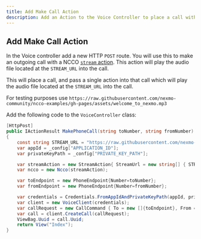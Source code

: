 ```yaml
---
title: Add Make Call Action
description: Add an Action to the Voice Controller to place a call with streamed audio
---
```


## Add Make Call Action

In the Voice controller add a new HTTP `POST` route. You will use this to make an outgoing call with a NCCO [`stream` action](/voice/voice-api/ncco-reference#stream). This action will play the audio file located at the `STREAM_URL` into the call.

This will place a call, and pass a single action into that call which will play the audio file located at the `STREAM_URL` into the call.

For testing purposes use `https://raw.githubusercontent.com/nexmo-community/ncco-examples/gh-pages/assets/welcome_to_nexmo.mp3`

Add the following code to the `VoiceController` class:

```csharp
[HttpPost]
public IActionResult MakePhoneCall(string toNumber, string fromNumber)
{
    const string STREAM_URL = "https://raw.githubusercontent.com/nexmo-community/ncco-examples/gh-pages/assets/welcome_to_nexmo.mp3";
    var appId = _config["APPLICATION_ID"];
    var privateKeyPath = _config["PRIVATE_KEY_PATH"];

    var streamAction = new StreamAction{ StreamUrl = new string[] { STREAM_URL }};
    var ncco = new Ncco(streamAction);

    var toEndpoint = new PhoneEndpoint{Number=toNumber};
    var fromEndpoint = new PhoneEndpoint{Number=fromNumber};

    var credentials = Credentials.FromAppIdAndPrivateKeyPath(appId, privateKeyPath);
    var client = new VoiceClient(credentials);
    var callRequest = new CallCommand { To = new []{toEndpoint}, From = fromEndpoint, Ncco= ncco};
    var call = client.CreateCall(callRequest);
    ViewBag.Uuid = call.Uuid;
    return View("Index");
}
```
